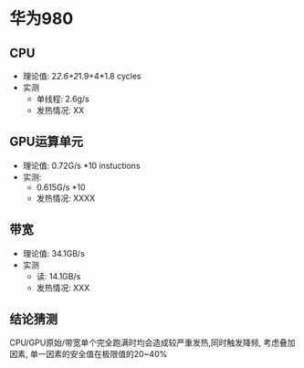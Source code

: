 # 华为980

## CPU
- 理论值: 2*2.6+2*1.9+4*1.8 cycles
- 实测
	- 单线程: 2.6g/s
	- 发热情况: XX

## GPU运算单元

- 理论值: 0.72G/s *10 instuctions
- 实测: 
	- 0.615G/s *10
	- 发热情况: XXXX

## 带宽
- 理论值: 34.1GB/s
- 实测
	- 读: 14.1GB/s 
	- 发热情况: XXX

## 结论猜测

CPU/GPU原始/带宽单个完全跑满时均会造成较严重发热,同时触发降频, 考虑叠加因素, 单一因素的安全值在极限值的20~40%